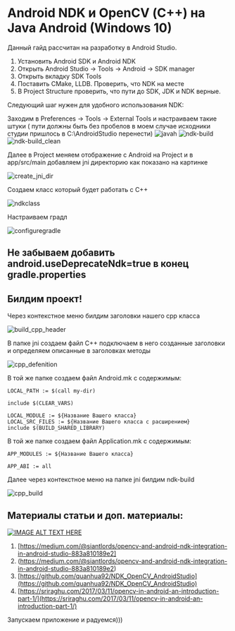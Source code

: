 # Android NDK и OpenCV (С++) на Java Android (Windows 10)
Данный гайд рассчитан на разработку в Android Studio.
1. Установить Android SDK и Android NDK
2. Открыть Android Studio -> Tools -> Android -> SDK manager
3. Открыть вкладку SDK Tools
4. Поставить CMake, LLDB. Проверить, что NDK на месте
5. В Project Structure проверить, что пути до SDK, JDK и NDK верные.

Следующий шаг нужен для удобного использования NDK:

Заходим в Preferences -> Tools -> External Tools и настраиваем такие штуки ( пути должны быть без пробелов в моем случае исходники студии пришлось в С:\AndroidStudio перенести) 
![javah](javah.png)
![ndk-build](ndk-build.png)
![ndk-build_clean](ndk-build_clean.png)

Далее в Project меняем отображение с Android на Project  и в app/src/main добавляем jni директорию как показано на картинке

![create_jni_dir](create_jni_dir.png)

Создаем класс который будет работать с С++

![ndkclass](ndkclass.png)

Настраиваем градл  

![configuregradle](configuregradle.png)

## Не забываем  добавить android.useDeprecateNdk=true  в конец gradle.properties

## Билдим проект!

Через контекстное меню  билдим заголовки нашего cpp  класса

![build_cpp_header](build_cpp_header.png)

В папке jni cоздаем файл C++ подключаем в него созданные заголовки и определяем  описанные в заголовках методы

![cpp_defenition](cpp_defenition.png)

В той же папке создаем файл Android.mk с содержимым:

```
LOCAL_PATH := $(call my-dir)

include $(CLEAR_VARS)

LOCAL_MODULE := ${Название Вашего класса} 
LOCAL_SRC_FILES := ${Название Вашего класса с расширением}
include $(BUILD_SHARED_LIBRARY)
```

В той же папке создаем файл Application.mk с содержимым:

```
APP_MODULES := ${Название Вашего класса}

APP_ABI := all
```

Далее через контекстное меню на папке jni билдим ndk-build

![cpp_build](cpp_build.png)   

## Материалы статьи и доп. материалы:

[![IMAGE ALT TEXT HERE](http://img.youtube.com/vi/RmPuwdxR1qs/0.jpg)](http://www.youtube.com/watch?v=RmPuwdxR1qs)

1. [https://medium.com/@siantlords/opencv-and-android-ndk-integration-in-android-studio-883a810189e2]
2. (https://medium.com/@siantlords/opencv-and-android-ndk-integration-in-android-studio-883a810189e2)
3. [https://github.com/quanhua92/NDK_OpenCV_AndroidStudio](https://github.com/quanhua92/NDK_OpenCV_AndroidStudio)
4. [https://sriraghu.com/2017/03/11/opencv-in-android-an-introduction-part-1/](https://sriraghu.com/2017/03/11/opencv-in-android-an-introduction-part-1/)

Запускаем приложение и радуемся)))








